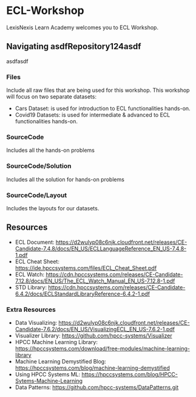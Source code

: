 # ECL-Workshop

LexisNexis Learn Academy welcomes you to ECL Workshop.
## Navigating asdfRepository124asdf
asdfasdf
### Files
Include all raw files that are being used for this workshop. This workshop will focus on two separate datasets:
- Cars Dataset: is used for introduction to ECL functionalities hands-on.
- Covid19 Datasets: is used for intermediate & advanced to ECL functionalities hands-on.

### SourceCode
Includes all the hands-on problems

### SourceCode/Solution
Includes all the solution for hands-on problems

### SourceCode/Layout
Includes the layouts for our datasets. 

## Resources
- ECL Document: https://d2wulyp08c6njk.cloudfront.net/releases/CE-Candidate-7.4.8/docs/EN_US/ECLLanguageReference_EN_US-7.4.8-1.pdf
- ECL Cheat Sheet: https://ide.hpccsystems.com/files/ECL_Cheat_Sheet.pdf
- ECL Watch: https://cdn.hpccsystems.com/releases/CE-Candidate-7.12.8/docs/EN_US/The_ECL_Watch_Manual_EN_US-7.12.8-1.pdf
- STD Library: https://cdn.hpccsystems.com/releases/CE-Candidate-6.4.2/docs/ECLStandardLibraryReference-6.4.2-1.pdf

### Extra Resources

- Data Visualizing: https://d2wulyp08c6njk.cloudfront.net/releases/CE-Candidate-7.6.2/docs/EN_US/VisualizingECL_EN_US-7.6.2-1.pdf
- Visualizer Library: https://github.com/hpcc-systems/Visualizer
- HPCC Machine Learning Library: https://hpccsystems.com/download/free-modules/machine-learning-library
- Machine Learning Demystified Blog: https://hpccsystems.com/blog/machine-learning-demystified
- Using HPCC Systems ML: https://hpccsystems.com/blog/HPCC-Sytems-Machine-Learning
- Data Patterns: https://github.com/hpcc-systems/DataPatterns.git







